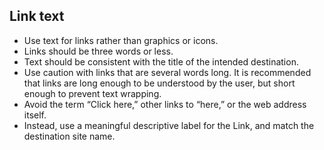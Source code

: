 ## Link text
* Use text for links rather than graphics or icons.
* Links should be three words or less.
* Text should be consistent with the title of the intended destination.
* Use caution with links that are several words long. It is recommended that links are long enough to be understood by the user, but short enough to prevent text wrapping.
* Avoid the term “Click here,” other links to “here,” or the web address itself.
* Instead, use a meaningful descriptive label for the Link, and match the destination site name.

